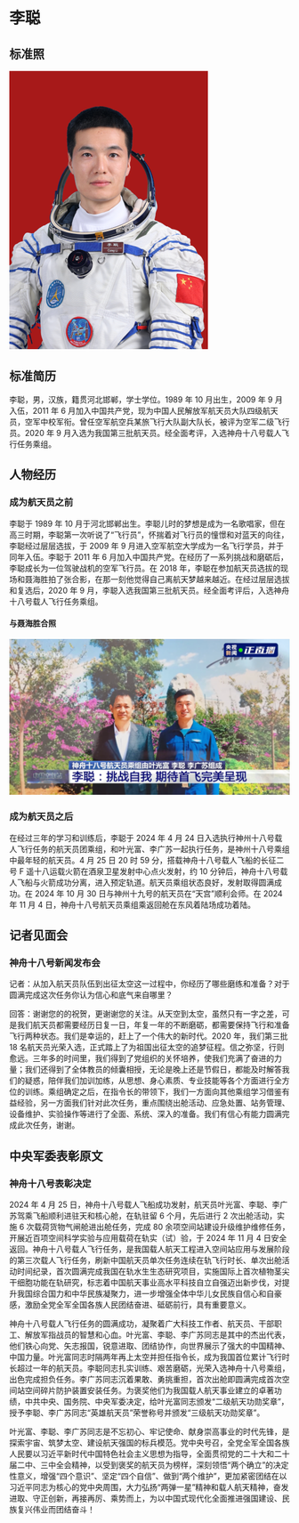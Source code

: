 # 李聪

## 标准照

![替代文字](./李聪标准照片.png)

## 标准简历

李聪，男，汉族，籍贯河北邯郸，学士学位。1989 年 10 月出生，2009 年 9 月入伍，2011 年 6 月加入中国共产党，现为中国人民解放军航天员大队四级航天员，空军中校军衔。曾任空军航空兵某旅飞行大队副大队长，被评为空军二级飞行员。2020 年 9 月入选为我国第三批航天员。经全面考评，入选神舟十八号载人飞行任务乘组。

## 人物经历

### 成为航天员之前

李聪于 1989 年 10 月于河北邯郸出生。李聪儿时的梦想是成为一名歌唱家，但在高三时期，李聪第一次听说了“飞行员”，怀揣着对飞行员的憧憬和对蓝天的向往，李聪经过层层选拔，于 2009 年 9 月进入空军航空大学成为一名飞行学员，并于同年入伍。李聪于 2011 年 6 月加入中国共产党。在经历了一系列挑战和磨砺后，李聪成长为一位驾驶战机的空军飞行员。在 2018 年，李聪在参加航天员选拔的现场和聂海胜拍了张合影，在那一刻他觉得自己离航天梦越来越近。在经过层层选拔和复选后，2020 年 9 月，李聪入选我国第三批航天员。经全面考评后，入选神舟十八号载人飞行任务乘组。

#### 与聂海胜合照

![替代文字](./李聪和聂海胜合照.jpg)

### 成为航天员之后

在经过三年的学习和训练后，李聪于 2024 年 4 月 24 日入选执行神州十八号载人飞行任务的航天员团乘组，和叶光富、李广苏一起执行任务，是神州十八号乘组中最年轻的航天员。4 月 25 日 20 时 59 分，搭载神舟十八号载人飞船的长征二号 F 遥十八运载火箭在酒泉卫星发射中心点火发射，约 10 分钟后，神舟十八号载人飞船与火箭成功分离，进入预定轨道。航天员乘组状态良好，发射取得圆满成功。在 2024 年 10 月 30 日与神州十九号的航天员在“天宫”顺利会师。在 2024 年 11 月 4 日，神舟十八号航天员乘组乘返回舱在东风着陆场成功着陆。

## 记者见面会

### 神舟十八号新闻发布会

记者：从加入航天员队伍到出征太空这一过程中，你经历了哪些磨练和准备？对于圆满完成这次任务你认为信心和底气来自哪里？

回答：谢谢您的的祝贺，更谢谢您的关注。从天空到太空，虽然只有一字之差，可是我们航天员都需要经历日复一日，年复一年的不断磨砺，都需要保持飞行和准备飞行两种状态。我们是幸运的，赶上了一个伟大的新时代。2020 年，我们第三批 18 名航天员光荣入选，正式踏上了为祖国出征太空的追梦征程。信之弥坚，行则愈远。三年多的时间里，我们得到了党组织的关怀培养，使我们充满了奋进的力量；我们还得到了全体教员的倾囊相授，无论是晚上还是节假日，都能及时解答我们的疑惑，陪伴我们加训加练，从思想、身心素质、专业技能等各个方面进行全方位的训练。乘组确定之后，在指令长的带领下，我们一方面向其他乘组学习借鉴有益经验，另一方面我们针对此次任务，重点围绕出舱活动、应急处置、站务管理、设备维护、实验操作等进行了全面、系统、深入的准备。我们有信心有能力圆满完成此次任务，谢谢。

## 中央军委表彰原文

### 神舟十八号表彰决定

2024 年 4 月 25 日，神舟十八号载人飞船成功发射，航天员叶光富、李聪、李广苏驾乘飞船顺利进驻天和核心舱，在轨驻留 6 个月，先后进行 2 次出舱活动，实施 6 次载荷货物气闸舱进出舱任务，完成 80 余项空间站建设升级维护维修任务，开展近百项空间科学实验与应用载荷在轨实（试）验，于 2024 年 11 月 4 日安全返回。神舟十八号载人飞行任务，是我国载人航天工程进入空间站应用与发展阶段的第三次载人飞行任务，刷新中国航天员单次任务连续在轨飞行时长、单次出舱活动时间纪录，首次圆满完成我国在轨水生生态研究项目，实施国际上首次植物茎尖干细胞功能在轨研究，标志着中国航天事业高水平科技自立自强迈出新步伐，对提升我国综合国力和中华民族凝聚力，进一步增强全体中华儿女民族自信心和自豪感，激励全党全军全国各族人民团结奋进、砥砺前行，具有重要意义。

神舟十八号载人飞行任务的圆满成功，凝聚着广大科技工作者、航天员、干部职工、解放军指战员的智慧和心血。叶光富、李聪、李广苏同志是其中的杰出代表，他们铁心向党、矢志报国，锐意进取、团结协作，向世界展示了强大的中国精神、中国力量。叶光富同志时隔两年再上太空并担任指令长，成为我国首位累计飞行时长超过一年的航天员。李聪同志扎实训练、艰苦磨砺，光荣入选神舟十八号乘组，出色完成担负任务。李广苏同志沉着果敢、勇挑重担，首次出舱即圆满完成首次空间站空间碎片防护装置安装任务。为褒奖他们为我国载人航天事业建立的卓著功绩，中共中央、国务院、中央军委决定，给叶光富同志颁发“二级航天功勋奖章”，授予李聪、李广苏同志“英雄航天员”荣誉称号并颁发“三级航天功勋奖章”。

叶光富、李聪、李广苏同志是不忘初心、牢记使命、献身崇高事业的时代先锋，是探索宇宙、筑梦太空、建设航天强国的标兵模范。党中央号召，全党全军全国各族人民要以习近平新时代中国特色社会主义思想为指导，全面贯彻党的二十大和二十届二中、三中全会精神，以受到褒奖的航天员为榜样，深刻领悟“两个确立”的决定性意义，增强“四个意识”、坚定“四个自信”、做到“两个维护”，更加紧密团结在以习近平同志为核心的党中央周围，大力弘扬“两弹一星”精神和载人航天精神，奋发进取、守正创新，再接再厉、乘势而上，为以中国式现代化全面推进强国建设、民族复兴伟业而团结奋斗！

